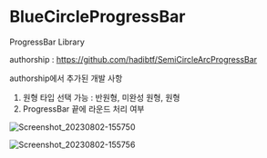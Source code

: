 # BlueCircleProgressBar

ProgressBar Library

authorship : https://github.com/hadibtf/SemiCircleArcProgressBar

authorship에서 추가된 개발 사항
1. 원형 타입 선택 가능 : 반원형, 미완성 원형, 원형
2. ProgressBar 끝에 라운드 처리 여부


![Screenshot_20230802-155750](https://github.com/dduddupark/BlueCircleProgressBar/assets/45284051/6d8366b3-ae52-47be-9f3e-d13346ac7977)


![Screenshot_20230802-155756](https://github.com/dduddupark/BlueCircleProgressBar/assets/45284051/55aa9941-c1bb-40ca-9b9c-0703c2b93f9f)
